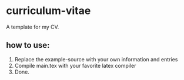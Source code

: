 # curriculum-vitae
A template for my CV.
## how to use:
1. Replace the example-source with your own information and entries
2. Compile main.tex with your favorite latex compiler
3. Done.
